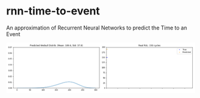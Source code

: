 # rnn-time-to-event
An approximation of Recurrent Neural Networks to predict the Time to an Event

![useful image](/assets/gif1.gif)
